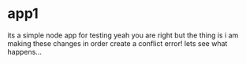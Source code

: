 # app1

its a simple node app for testing
yeah you are right but the thing is i am making these changes in order create a conflict error! lets see what happens...
